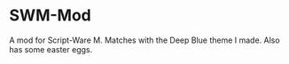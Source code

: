 # SWM-Mod
A mod for Script-Ware M. Matches with the Deep Blue theme I made. Also has some easter eggs.

